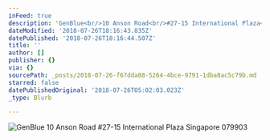 ```yaml
---
inFeed: true
description: 'GenBlue<br/>10 Anson Road<br/>#27-15 International Plaza<br/>Singapore 079903'
dateModified: '2018-07-26T18:16:43.835Z'
datePublished: '2018-07-26T18:16:44.507Z'
title: ''
author: []
publisher: {}
via: {}
sourcePath: _posts/2018-07-26-f67dda88-5264-4bce-9791-1dba8ac5c79b.md
starred: false
datePublishedOriginal: '2018-07-26T05:02:03.023Z'
_type: Blurb

---
```

![GenBlue<br/>10 Anson Road<br/>#27-15 International Plaza<br/>Singapore 079903](https://the-grid-user-content.s3-us-west-2.amazonaws.com/7838faef-6847-4ff7-9400-1ea9c1abc0d0.png)